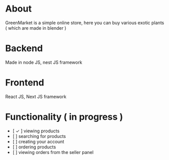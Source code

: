 # About
GreenMarket is a simple online store, here you can buy various exotic plants ( which are made in blender ) 
# Backend
Made in node JS, nest JS framework 
# Frontend
React JS, Next JS framework
# Functionality ( in progress )
<ul>
<li> [ ✓ ] viewing products</li>
<li> [   ] searching for products</li>
<li> [   ] creating your account</li>
<li> [   ] ordering products</li>
<li> [   ] viewing orders from the seller panel</li>
</ul>
